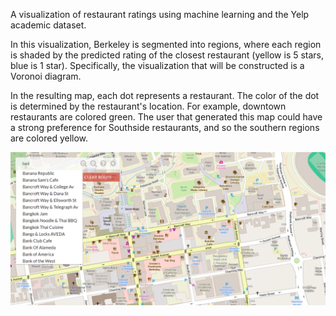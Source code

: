 A visualization of restaurant ratings using machine learning and the Yelp academic dataset.

In this visualization, Berkeley is segmented into regions, where each region is shaded by the predicted rating of the closest restaurant (yellow is 5 stars, blue is 1 star). Specifically, the visualization that will be constructed is a Voronoi diagram.

In the resulting map, each dot represents a restaurant. The color of the dot is determined by the restaurant's location. For example, downtown restaurants are colored green. The user that generated this map could have a strong preference for Southside restaurants, and so the southern regions are colored yellow.

![alt text](maps_gui_pic.PNG)
